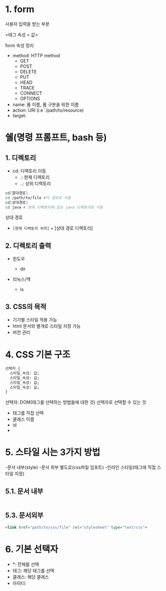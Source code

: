# 1. form

사용자 입력을 받는 부분



<태그 속성 = 값>

form 속성 정리

- method: HTTP method
  - GET
  - POST
  - DELETE
  - PUT
  - HEAD
  - TRACE
  - CONNECT
  - OPTIONS
- name: 폼 이름, 폼 구분을 위한 이름
- action: URI (i.e `/path/to/resource)
- target:

# 쉘(명령 프롬프트, bash 등)

## 1. 디렉토리

- cd: 디렉토리 이동
  - .: 현재 디렉토리
  - ..: 상위 디렉토리

```bash
cd[절대경로]
cd /path/to/file #이 경로로 이동
cd[상대경로]
cd java # 현재 디렉토리에 있는 java 디렉토리로 이동
```

상대 경로
- `[현재 디렉토리 위치]` + [상대 경로 디렉토리]



## 2. 디렉토리 출력

- 윈도우
  - dir

- 리눅스/맥
  - ls


## 3. CSS의 목적

- 기기별 스타일 적용 가능
- html 문서와 별개로 스타일 지정 가능
- 버전 관리


# 4. CSS 기본 구조

```html
선택자 {
  스타일_속성: 값;
  스타일_속성: 값;
  스타일_속성: 값;
  스타일_속성: 값;
}
```

선택자: DOM(태그를 선택하는 방법들에 대한 것)
선택자로 선택할 수 있는 것
- 태그를 직접 선택
- 클래스 이름
- id
-

# 5. 스타일 시는 3가지 방법

-문서 내부(style)
-문서 외부 별도로(css파일 임포트)
-인라인 스타일(태그에 직접 스타일 지정)

## 5.1. 문서 내부
```html

```

## 5.3. 문서외부
```html
<link href="path/to/css/file" rel="stylesheet" type="text/css">
```

# 6. 기본 선택자

- *: 전체를 선택
- 태그: 해당 태그를 선택
- 클래스: 해당 클래스 
- 아이디: 
















